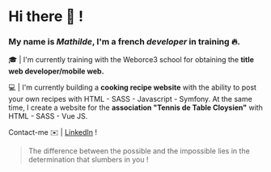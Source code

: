  # Hi there 👋 !
 
   ### My name is _Mathilde_, I'm a french _developer_ in training 🔥.

  🎓 | I'm currently training with the Weborce3 school for obtaining the __title web developer/mobile web.__

  💻 | I'm currently building a __cooking recipe website__ with the ability to post your own recipes with HTML - SASS - Javascript - Symfony.
       At the same time, I create a website for the __association "Tennis de Table Cloysien"__ with HTML - SASS - Vue JS.
                    
 Contact-me ✉️ | [LinkedIn](https://www.linkedin.com/in/mathilde-peauger/) !
  
  
  
  
> The difference between the possible and the impossible lies in the determination that slumbers in you !
       
       





